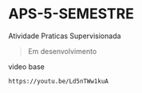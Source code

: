 # APS-5-SEMESTRE
Atividade Praticas Supervisionada

> Em desenvolvimento

video base
```
https://youtu.be/Ld5nTWw1kuA
```
